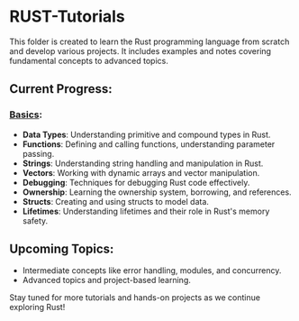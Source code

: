 # RUST-Tutorials

This folder is created to learn the Rust programming language from scratch and develop various projects. It includes examples and notes covering fundamental concepts to advanced topics.

## Current Progress:

### [**Basics**](./basics):
- **Data Types**: Understanding primitive and compound types in Rust.
- **Functions**: Defining and calling functions, understanding parameter passing.
- **Strings**: Understanding string handling and manipulation in Rust.
- **Vectors**: Working with dynamic arrays and vector manipulation.
- **Debugging**: Techniques for debugging Rust code effectively.
- **Ownership**: Learning the ownership system, borrowing, and references.
- **Structs**: Creating and using structs to model data.
- **Lifetimes**: Understanding lifetimes and their role in Rust's memory safety.

## Upcoming Topics:

- Intermediate concepts like error handling, modules, and concurrency.
- Advanced topics and project-based learning.

Stay tuned for more tutorials and hands-on projects as we continue exploring Rust!
